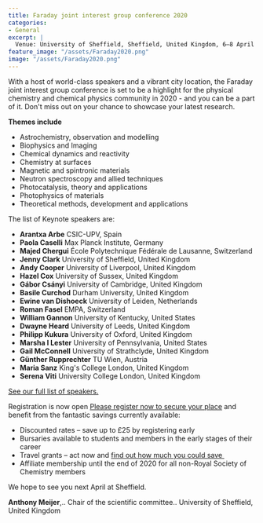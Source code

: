 ```yaml
---
title: Faraday joint interest group conference 2020 
categories:
- General
excerpt: | 
  Venue: University of Sheffield, Sheffield, United Kingdom, 6–8 April 2020. **Abstract submission is now open.**
feature_image: "/assets/Faraday2020.png"
image: "/assets/Faraday2020.png"
---
```

With a host of world-class speakers and a vibrant city location, the Faraday joint interest group conference is set to be a highlight for the physical chemistry and chemical physics community in 2020 - and you can be a part of it.
Don't miss out on your chance to showcase your latest research.  

**Themes include**

* Astrochemistry, observation and modelling
* Biophysics and Imaging
* Chemical dynamics and reactivity
* Chemistry at surfaces
* Magnetic and spintronic materials
* Neutron spectroscopy and allied techniques
* Photocatalysis, theory and applications
* Photophysics of materials
* Theoretical methods, development and applications

The list of Keynote speakers are: 

- **Arantxa Arbe** CSIC-UPV, Spain
- **Paola Caselli** Max Planck Institute, Germany
- **Majed Chergui** École Polytechnique Fédérale de Lausanne, Switzerland 
- **Jenny Clark** University of Sheffield, United Kingdom 
- **Andy Cooper** University of Liverpool, United Kingdom
- **Hazel Cox** University of Sussex, United Kingdom 
- **Gábor Csányi** University of Cambridge, United Kingdom
- **Basile Curchod** Durham University, United Kingdom
- **Ewine van Dishoeck** University of Leiden, Netherlands
- **Roman Fasel** EMPA, Switzerland
- **William Gannon** University of Kentucky, United States
- **Dwayne Heard** University of Leeds, United Kingdom
- **Philipp Kukura** University of Oxford, United Kingdom
- **Marsha I Lester** University of Pennsylvania, United States
- **Gail McConnell** University of Strathclyde, United Kingdom
- **Günther Rupprechter** TU Wien, Austria
- **Maria Sanz** King's College London, United Kingdom
- **Serena Viti** University College London, United Kingdom

[See our full list of speakers. ](http://www.rsc.org/events/detail/38381/)

Registration is now open 
[Please register now to secure your place](https://events.rsc.org/rsc/1783/register) and benefit from the fantastic savings currently available:

* Discounted rates – save up to £25 by registering early
* Bursaries available to students and members in the early stages of their career 
* Travel grants – act now and [find out how much you could save ](http://www.rsc.org/scienceandtechnology/funding/division-travel-grants/index.asp)
* Affiliate membership until the end of 2020 for all non-Royal Society of Chemistry members 

We hope to see you next April at Sheffield.

**Anthony Meijer**,..
Chair of the scientific committee..
University of Sheffield, United Kingdom 

